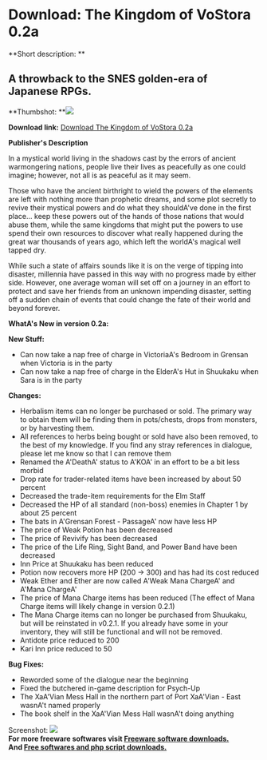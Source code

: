 # Download: The Kingdom of VoStora 0.2a

**Short description: **

## A throwback to the SNES golden-era of Japanese RPGs.

  
**Thumbshot: **![](http://www.freewarefiles.com/screenshot/kngdmofvstra_md.jpg)   
  
**Download link:** [Download The Kingdom of VoStora 0.2a](http://freesoftwares.boysofts.com/The-Kingdom-of-VoStora_program_76466.html)  
  

**Publisher's Description**  
  

In a mystical world living in the shadows cast by the errors of ancient
warmongering nations, people live their lives as peacefully as one could
imagine; however, not all is as peaceful as it may seem.

Those who have the ancient birthright to wield the powers of the elements are
left with nothing more than prophetic dreams, and some plot secretly to revive
their mystical powers and do what they shouldA've done in the first place...
keep these powers out of the hands of those nations that would abuse them,
while the same kingdoms that might put the powers to use spend their own
resources to discover what really happened during the great war thousands of
years ago, which left the worldA's magical well tapped dry.

While such a state of affairs sounds like it is on the verge of tipping into
disaster, millennia have passed in this way with no progress made by either
side. However, one average woman will set off on a journey in an effort to
protect and save her friends from an unknown impending disaster, setting off a
sudden chain of events that could change the fate of their world and beyond
forever.

**WhatA's New in version 0.2a:**

**New Stuff:**

  * Can now take a nap free of charge in VictoriaA's Bedroom in Grensan when Victoria is in the party 
  * Can now take a nap free of charge in the ElderA's Hut in Shuukaku when Sara is in the party 

**Changes:**

  * Herbalism items can no longer be purchased or sold. The primary way to obtain them will be finding them in pots/chests, drops from monsters, or by harvesting them. 
  * All references to herbs being bought or sold have also been removed, to the best of my knowledge. If you find any stray references in dialogue, please let me know so that I can remove them 
  * Renamed the A'DeathA' status to A'KOA' in an effort to be a bit less morbid 
  * Drop rate for trader-related items have been increased by about 50 percent 
  * Decreased the trade-item requirements for the Elm Staff 
  * Decreased the HP of all standard (non-boss) enemies in Chapter 1 by about 25 percent 
  * The bats in A'Grensan Forest - PassageA' now have less HP 
  * The price of Weak Potion has been decreased 
  * The price of Revivify has been decreased 
  * The price of the Life Ring, Sight Band, and Power Band have been decreased 
  * Inn Price at Shuukaku has been reduced 
  * Potion now recovers more HP (200 -> 300) and has had its cost reduced 
  * Weak Ether and Ether are now called A'Weak Mana ChargeA' and A'Mana ChargeA' 
  * The price of Mana Charge items has been reduced (The effect of Mana Charge items will likely change in version 0.2.1) 
  * The Mana Charge items can no longer be purchased from Shuukaku, but will be reinstated in v0.2.1. If you already have some in your inventory, they will still be functional and will not be removed. 
  * Antidote price reduced to 200 
  * Kari Inn price reduced to 50 

**Bug Fixes:**

  * Reworded some of the dialogue near the beginning 
  * Fixed the butchered in-game description for Psych-Up 
  * The XaA'Vian Mess Hall in the northern part of Port XaA'Vian - East wasnA't named properly 
  * The book shelf in the XaA'Vian Mess Hall wasnA't doing anything 

  
  
Screenshot: ![](http://www.freewarefiles.com/screenshot/kngdmofvstra.jpg)  
**For more freeware softwares visit [Freeware software downloads.](http://freesoftwares.boysofts.com/)**   
**And [Free softwares and php script downloads.](http://www.boysofts.com/)**

